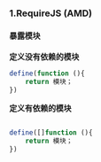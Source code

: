 ### 1.RequireJS (AMD)

#### 暴露模块

**定义没有依赖的模块**
```javascript
define(function (){
    return 模块；
})
```
**定义有依赖的模块**
```javascript

define([]function (){
    return 模块；
})
```